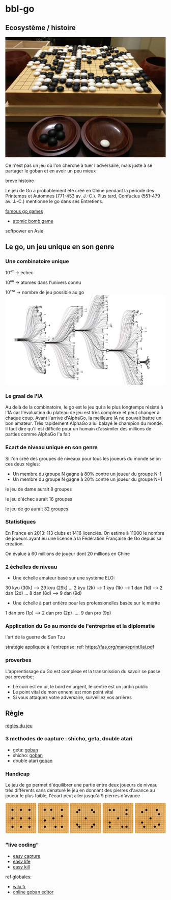 # bbl-go

## Ecosystème / histoire

![/resources/Go_game.jpg](resources/Go_game.jpg)

Ce n'est pas un jeu où l'on cherche à tuer l'adversaire, mais juste à se partager le goban et en avoir un peu mieux

breve histoire

Le jeu de Go a probablement été créé en Chine pendant la période des Printemps et Automnes (771-453 av. J.-C.). Plus tard, Confucius (551-479 av. J.-C.) mentionne le go dans ses Entretiens.

[famous go games](https://senseis.xmp.net/?FamousGoGames) 
* [atomic bomb game](https://senseis.xmp.net/?AtomicBombGame)

softpower en Asie


## Le go, un jeu unique en son genre

### Une combinatoire unique
10⁴⁷ -> échec

10⁸⁰  -> atomes dans l'univers connu

10¹⁷⁰  -> nombre de jeu possible au go
![/resources/alphago-2.png](resources/alphago-2.png)

### Le graal de l'IA

Au delà de la combinatoire, le go est le jeu qui a le plus longtemps résisté à l'IA car l'évaluation du plateau de jeu est très complexe et peut changer à chaque coup.
Avant l'arrivé d'AlphaGo, la meilleure IA ne pouvait battre un bon amateur. Très rapidement AlphaGo a lui balayé le champion du monde.
Il faut dire qu'il est difficile pour un humain d'assimiler des millions de parties comme AlphaGo l'a fait

### Ecart de niveau unique en son genre
Si l'on créé des groupes de niveaux pour tous les joueurs du monde selon ces deux règles:
* Un membre du groupe N gagne à 80% contre un joueur du groupe N-1
* Un membre du groupe N gagne à 20% contre un joueur du groupe N+1

le jeu de dame aurait 8 groupes

le jeu d'échec aurait 16 groupes

le jeu de go aurait 32 groupes

### Statistiques

En France en 2013: 113 clubs et 1416 licenciés. On estime à 11000 le nombre de joueurs ayant eu une licence à la Fédération Française de Go depuis sa création.

On évalue à 60 millions de joueur dont 20 millions en Chine

### 2 échelles de niveau

* Une échelle amateur basé sur une système ELO:

30 kyu (30k) --> 29 kyu (29k) ... 2 kyu (2k) --> 1 kyu (1k) --> 1 dan (1d) --> 2 dan (2d) ... 8 dan (8d) --> 9 dan (9d)

* Une échelle à part entière pour les professionelles basée sur le mérite

1 dan pro (1p) --> 2 dan pro (2p) ..... 9 dan pro (9p)

### Application du Go au monde de l'entreprise et la diplomatie 

l'art de la guerre de Sun Tzu

stratégie appliquée à l'entreprise:
ref: https://fas.org/man/eprint/lai.pdf

### proverbes

L'apprentissage du Go est complexe et la transmission du savoir se passe par proverbe:
* Le coin est en or, le bord en argent, le centre est un jardin public
* Le point vital de mon ennemi est mon point vital 
* Si vous attaquez votre adversaire, surveillez vos arrières

## Règle 

[règles du jeu](http://jeudego.org/_php/regleGo.php)

### 3 methodes de capture : shicho, geta, double atari

* geta:
[goban](http://goban.co/boards/425)
* shicho:
[goban](http://goban.co/boards/426)
* double atari
[goban](http://goban.co/boards/427)

### Handicap
Le jeu de go permet d'équilibrer une partie entre deux joueurs de niveau très différents sans dénaturé le jeu en donnant des pierres d'avance au joueur le plus faible, l'écart peut aller jusqu'à 9 pierres d'avance

![go board](/resources/handicap_go.png)

### "live coding"
* [easy capture](https://tsumego-hero.com/sets/view/117)
* [easy life](https://tsumego-hero.com/sets/view/104)
* [easy kill](https://tsumego-hero.com/sets/view/105)





ref globales:
* [wiki fr](https://fr.wikipedia.org/wiki/Go_(jeu))
* [online goban editor](http://goban.co/)
